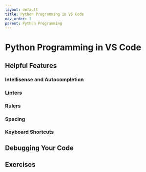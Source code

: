 ```yaml
---
layout: default
title: Python Programming in VS Code
nav_order: 3
parent: Python Programming
---
```


# Python Programming in VS Code

## Helpful Features

### Intellisense and Autocompletion

### Linters

### Rulers

### Spacing

### Keyboard Shortcuts

## Debugging Your Code

## Exercises